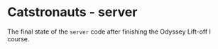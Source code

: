 # Catstronauts - server

The final state of the `server` code after finishing the Odyssey Lift-off I course.
